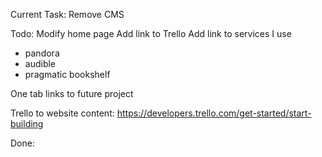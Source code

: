 Current Task:
Remove CMS

Todo:
Modify home page
Add link to Trello
Add link to services I use
 - pandora
 - audible
 - pragmatic bookshelf
 
One tab links to future project

Trello to website content:
https://developers.trello.com/get-started/start-building

Done: